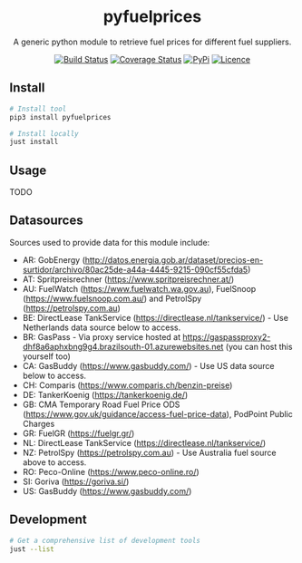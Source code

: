 <div align="center">

# pyfuelprices

A generic python module to retrieve fuel prices for different fuel suppliers.

[![Build Status](https://github.com/pantherale0/pyfuelprices/workflows/build/badge.svg)](https://github.com/pantherale0/pyfuelprices/actions)
[![Coverage Status](https://coveralls.io/repos/github/pantherale0/pyfuelprices/badge.svg?branch=main)](https://coveralls.io/github/pantherale0/pyfuelprices?branch=main)
[![PyPi](https://img.shields.io/pypi/v/pyfuelprices)](https://pypi.org/project/pyfuelprices)
[![Licence](https://img.shields.io/github/license/pantherale0/pyfuelprices)](LICENSE)

</div>

## Install

```bash
# Install tool
pip3 install pyfuelprices

# Install locally
just install
```

## Usage

TODO

## Datasources

Sources used to provide data for this module include:

- AR: GobEnergy (http://datos.energia.gob.ar/dataset/precios-en-surtidor/archivo/80ac25de-a44a-4445-9215-090cf55cfda5)
- AT: Spritpreisrechner (https://www.spritpreisrechner.at/)
- AU: FuelWatch (https://www.fuelwatch.wa.gov.au), FuelSnoop (https://www.fuelsnoop.com.au/) and PetrolSpy (https://petrolspy.com.au)
- BE: DirectLease TankService (https://directlease.nl/tankservice/) - Use Netherlands data source below to access.
- BR: GasPass - Via proxy service hosted at https://gaspassproxy2-dhf8a6aphxbng9g4.brazilsouth-01.azurewebsites.net (you can host this yourself too)
- CA: GasBuddy (https://www.gasbuddy.com/) - Use US data source below to access.
- CH: Comparis (https://www.comparis.ch/benzin-preise)
- DE: TankerKoenig (https://tankerkoenig.de/)
- GB: CMA Temporary Road Fuel Price ODS (https://www.gov.uk/guidance/access-fuel-price-data), PodPoint Public Charges
- GR: FuelGR (https://fuelgr.gr/)
- NL: DirectLease TankService (https://directlease.nl/tankservice/)
- NZ: PetrolSpy (https://petrolspy.com.au) - Use Australia fuel source above to access.
- RO: Peco-Online (https://www.peco-online.ro/)
- SI: Goriva (https://goriva.si/)
- US: GasBuddy (https://www.gasbuddy.com/)

## Development

```bash
# Get a comprehensive list of development tools
just --list
```
